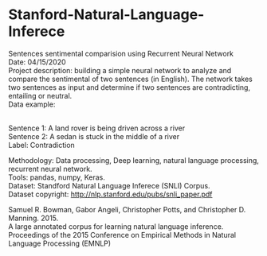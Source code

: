 # Stanford-Natural-Language-Inferece
Sentences sentimental comparision using Recurrent Neural Network<br/>
Date: 04/15/2020<br/>
Project description: building a simple neural network to analyze and compare the sentimental of two sentences (in English). The network takes two sentences as input and determine if two sentences are contradicting, entailing or neutral.<br/>
Data example:<br/><br/>

Sentence 1: A land rover is being driven across a river<br/>
Sentence 2: A sedan is stuck in the middle of a river<br/>
Label: Contradiction<br/>

Methodology: Data processing, Deep learning, natural language processing, recurrent neural network.<br/>
Tools: pandas, numpy, Keras.<br/>
Dataset: Standford Natural Language Inferece (SNLI) Corpus.<br/>
Dataset copyright: http://nlp.stanford.edu/pubs/snli_paper.pdf<br/>

Samuel R. Bowman, Gabor Angeli, Christopher Potts, and Christopher D. Manning. 2015.<br/>
A large annotated corpus for learning natural language inference. <br/>
Proceedings of the 2015 Conference on Empirical Methods in Natural Language Processing (EMNLP)<br/>
